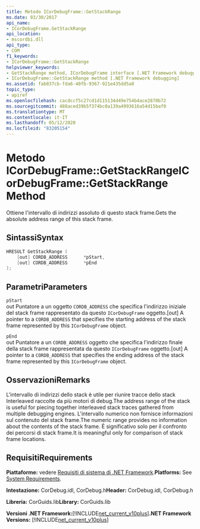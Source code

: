 ```yaml
---
title: Metodo ICorDebugFrame::GetStackRange
ms.date: 03/30/2017
api_name:
- ICorDebugFrame.GetStackRange
api_location:
- mscordbi.dll
api_type:
- COM
f1_keywords:
- ICorDebugFrame::GetStackRange
helpviewer_keywords:
- GetStackRange method, ICorDebugFrame interface [.NET Framework debugging]
- ICorDebugFrame::GetStackRange method [.NET Framework debugging]
ms.assetid: fab037cb-fda6-40fb-9367-921e435dd5a0
topic_type:
- apiref
ms.openlocfilehash: cacdccf5c27cd1d115134d49e754b4ace2870b72
ms.sourcegitcommit: 488aced39b5f374bc0a139a4993616a54d15baf0
ms.translationtype: MT
ms.contentlocale: it-IT
ms.lasthandoff: 05/12/2020
ms.locfileid: "83205154"
---
```

# <a name="icordebugframegetstackrange-method"></a><span data-ttu-id="77222-102">Metodo ICorDebugFrame::GetStackRange</span><span class="sxs-lookup"><span data-stu-id="77222-102">ICorDebugFrame::GetStackRange Method</span></span>
<span data-ttu-id="77222-103">Ottiene l'intervallo di indirizzi assoluto di questo stack frame.</span><span class="sxs-lookup"><span data-stu-id="77222-103">Gets the absolute address range of this stack frame.</span></span>  
  
## <a name="syntax"></a><span data-ttu-id="77222-104">Sintassi</span><span class="sxs-lookup"><span data-stu-id="77222-104">Syntax</span></span>  
  
```cpp  
HRESULT GetStackRange (  
    [out] CORDB_ADDRESS      *pStart,
    [out] CORDB_ADDRESS      *pEnd  
);  
```  
  
## <a name="parameters"></a><span data-ttu-id="77222-105">Parametri</span><span class="sxs-lookup"><span data-stu-id="77222-105">Parameters</span></span>  
 `pStart`  
 <span data-ttu-id="77222-106">out Puntatore a un oggetto `CORDB_ADDRESS` che specifica l'indirizzo iniziale del stack frame rappresentato da questo `ICorDebugFrame` oggetto.</span><span class="sxs-lookup"><span data-stu-id="77222-106">[out] A pointer to a `CORDB_ADDRESS` that specifies the starting address of the stack frame represented by this `ICorDebugFrame` object.</span></span>  
  
 `pEnd`  
 <span data-ttu-id="77222-107">out Puntatore a un `CORDB_ADDRESS` oggetto che specifica l'indirizzo finale della stack frame rappresentata da questo `ICorDebugFrame` oggetto.</span><span class="sxs-lookup"><span data-stu-id="77222-107">[out] A pointer to a `CORDB_ADDRESS` that specifies the ending address of the stack frame represented by this `ICorDebugFrame` object.</span></span>  
  
## <a name="remarks"></a><span data-ttu-id="77222-108">Osservazioni</span><span class="sxs-lookup"><span data-stu-id="77222-108">Remarks</span></span>  
 <span data-ttu-id="77222-109">L'intervallo di indirizzi dello stack è utile per riunire tracce dello stack Interleaved raccolte da più motori di debug.</span><span class="sxs-lookup"><span data-stu-id="77222-109">The address range of the stack is useful for piecing together interleaved stack traces gathered from multiple debugging engines.</span></span> <span data-ttu-id="77222-110">L'intervallo numerico non fornisce informazioni sul contenuto del stack frame.</span><span class="sxs-lookup"><span data-stu-id="77222-110">The numeric range provides no information about the contents of the stack frame.</span></span> <span data-ttu-id="77222-111">È significativo solo per il confronto dei percorsi di stack frame.</span><span class="sxs-lookup"><span data-stu-id="77222-111">It is meaningful only for comparison of stack frame locations.</span></span>  
  
## <a name="requirements"></a><span data-ttu-id="77222-112">Requisiti</span><span class="sxs-lookup"><span data-stu-id="77222-112">Requirements</span></span>  
 <span data-ttu-id="77222-113">**Piattaforme:** vedere [Requisiti di sistema di .NET Framework](../../get-started/system-requirements.md).</span><span class="sxs-lookup"><span data-stu-id="77222-113">**Platforms:** See [System Requirements](../../get-started/system-requirements.md).</span></span>  
  
 <span data-ttu-id="77222-114">**Intestazione:** CorDebug.idl, CorDebug.h</span><span class="sxs-lookup"><span data-stu-id="77222-114">**Header:** CorDebug.idl, CorDebug.h</span></span>  
  
 <span data-ttu-id="77222-115">**Libreria:** CorGuids.lib</span><span class="sxs-lookup"><span data-stu-id="77222-115">**Library:** CorGuids.lib</span></span>  
  
 <span data-ttu-id="77222-116">**Versioni .NET Framework:**[!INCLUDE[net_current_v10plus](../../../../includes/net-current-v10plus-md.md)]</span><span class="sxs-lookup"><span data-stu-id="77222-116">**.NET Framework Versions:** [!INCLUDE[net_current_v10plus](../../../../includes/net-current-v10plus-md.md)]</span></span>
